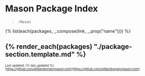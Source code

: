 # Mason Package Index
> `:Mason`

{% list(each(packages, _.compose(link, _.prop("name")))) %}

{% render_each(packages) "./package-section.template.md" %}
---
<sub><sup>
Last updated: {% last_updated %}<br/>
[https://github.com/williamboman/mason.nvim](https://github.com/williamboman/mason.nvim)
</sup></sub>
